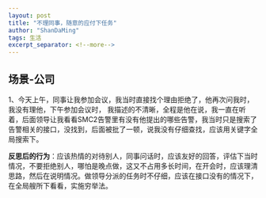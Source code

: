 ```yaml
---
layout: post
title: "不理同事，随意的应付下任务"
author: "ShanDaMing"
tags: 生活
excerpt_separator: <!--more-->
---
```


## 场景-公司
1、今天上午，同事让我参加会议，我当时直接找个理由拒绝了，他再次问我时，我没有理他，下午参加会议时，<!--more--> 我描述的不清晰，全程是他在说，我一直在听着，后面领导让我看看SMC2告警里有没有他提出的哪些告警，我当时只是搜索了告警相关的接口，没找到，后面被批了一顿，说我没有仔细查找，应该用关键字全局搜索下。

**反思后的行为**：应该热情的对待别人，同事问话时，应该友好的回答，评估下当时情况，不要拒绝别人，哪怕是晚点做，这又不占用多长时间，在开会时，应该理清思路，然后在说明情况。做领导分派的任务时不仔细，应该在接口没有的情况下，在全局艘所下看看，实施穷举法。
